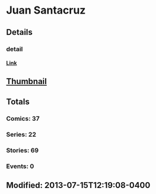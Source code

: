 # Juan  Santacruz 
## Details
### detail
#### [Link](http://marvel.com/comics/creators/4071/juan_santacruz?utm_campaign=apiRef&utm_source=225578a89fc76f3d20fbffda5d17a88d)
## [Thumbnail](http://i.annihil.us/u/prod/marvel/i/mg/c/d0/4bb85bf951ec8.jpg)
## Totals
### Comics: 37
### Series: 22
### Stories: 69
### Events: 0
## Modified: 2013-07-15T12:19:08-0400